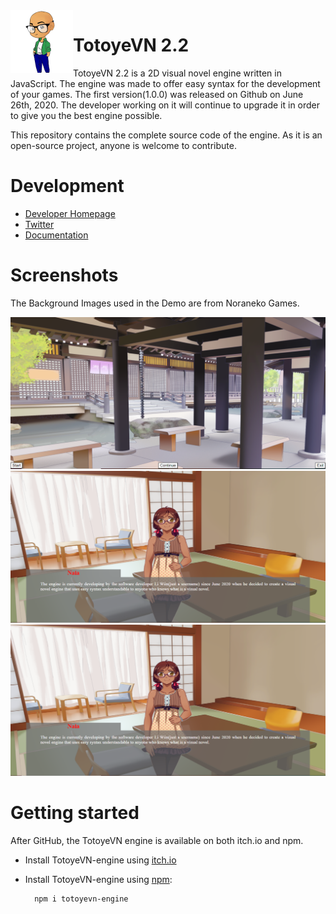 <!--![TotoyeVN.js](https://raw.github.com/LiWen780/TotoyeVN-engine/master/TVN_logo.png)-->
<img align="left" src="Development/images/TVN-logo2.png" width="100px"/>
<h1>TotoyeVN 2.2</h1>

TotoyeVN 2.2 is a 2D visual novel engine written in JavaScript. The engine was made to offer easy syntax for the development of your games. The first version(1.0.0) was released on Github on June 26th, 2020. The developer working on it will continue to upgrade it in order to give you the best engine possible.

This repository contains the complete source code of the engine. As it is an open-source project, anyone is welcome to contribute.

# Development

* [Developer Homepage](https://liwen-technology.000webhostapp.com/News)
* [Twitter](https://twitter.com/liwenstudios)
* [Documentation](https://liwen-technology.000webhostapp.com/TotoyeVNEngine)

# Screenshots
The Background Images used in the Demo are from Noraneko Games.

![Screenshot1](Development/images/tvn_screenshot1.PNG "Screenshot1")
![Screenshot2](Development/images/tvn_screenshot2.PNG "Screenshot2")
![Screenshot3](Development/images/tvn_screenshot2.PNG "Screenshot3")

# Getting started

After GitHub, the TotoyeVN engine is available on both itch.io and npm.

* Install TotoyeVN-engine using [itch.io](https://li-wen-studios.itch.io/totoye-vn)

* Install TotoyeVN-engine using [npm](https://www.npmjs.com/package/totoyevn-engine):

		npm i totoyevn-engine
	
